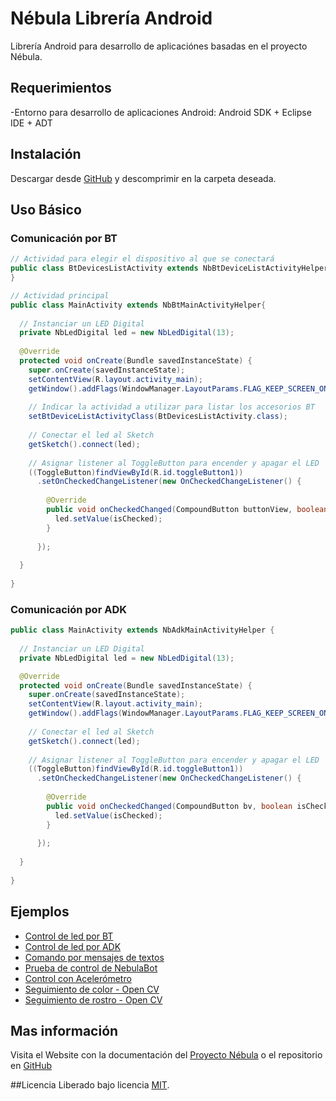 # Nébula Librería Android

Librería Android para desarrollo de aplicaciónes basadas en el proyecto Nébula.

## Requerimientos
-Entorno para desarrollo de aplicaciones Android: Android SDK + Eclipse IDE + ADT

## Instalación

Descargar desde [GitHub](https://github.com/SirIdeas/nebula/archive/android.zip) y descomprimir en la carpeta deseada.

## Uso Básico

### Comunicación por BT
```java
// Actividad para elegir el dispositivo al que se conectará
public class BtDevicesListActivity extends NbBtDeviceListActivityHelper {
}

// Actividad principal
public class MainActivity extends NbBtMainActivityHelper{
  
  // Instanciar un LED Digital
  private NbLedDigital led = new NbLedDigital(13);
  
  @Override
  protected void onCreate(Bundle savedInstanceState) {
    super.onCreate(savedInstanceState);
    setContentView(R.layout.activity_main);
    getWindow().addFlags(WindowManager.LayoutParams.FLAG_KEEP_SCREEN_ON);
    
    // Indicar la actividad a utilizar para listar los accesorios BT
    setBtDeviceListActivityClass(BtDevicesListActivity.class);
    
    // Conectar el led al Sketch
    getSketch().connect(led);
    
    // Asignar listener al ToggleButton para encender y apagar el LED
    ((ToggleButton)findViewById(R.id.toggleButton1))
      .setOnCheckedChangeListener(new OnCheckedChangeListener() {
      
        @Override
        public void onCheckedChanged(CompoundButton buttonView, boolean isChecked) {
          led.setValue(isChecked);
        }
        
      });
    
  }
  
}
```

### Comunicación por ADK
```java
public class MainActivity extends NbAdkMainActivityHelper {
    
  // Instanciar un LED Digital
  private NbLedDigital led = new NbLedDigital(13);

  @Override
  protected void onCreate(Bundle savedInstanceState) {
    super.onCreate(savedInstanceState);
    setContentView(R.layout.activity_main);
    getWindow().addFlags(WindowManager.LayoutParams.FLAG_KEEP_SCREEN_ON);
      
    // Conectar el led al Sketch
    getSketch().connect(led);
      
    // Asignar listener al ToggleButton para encender y apagar el LED
    ((ToggleButton)findViewById(R.id.toggleButton1))
      .setOnCheckedChangeListener(new OnCheckedChangeListener() {
          
        @Override
        public void onCheckedChanged(CompoundButton bv, boolean isChecked) {
          led.setValue(isChecked);
        }
          
      });
      
  }
  
}
```

## Ejemplos

- [Control de led por BT](https://github.com/SirIdeas/nebula/tree/sample.led.blink.bt)
- [Control de led por ADK](https://github.com/SirIdeas/nebula/tree/sample.led.blink.adk)
- [Comando por mensajes de textos](https://github.com/SirIdeas/nebula/tree/sample.messages)
- [Prueba de control de NebulaBot](https://github.com/SirIdeas/nebula/tree/sample.test)
- [Control con Acelerómetro](https://github.com/SirIdeas/nebula/tree/sample.accelerometer)
- [Seguimiento de color - Open CV](https://github.com/SirIdeas/nebula/tree/sample.follow.color)
- [Seguimiento de rostro - Open CV](https://github.com/SirIdeas/nebula/tree/sample.follow.face)

## Mas información
Visita el Website con la documentación del [Proyecto Nébula](http://nebula.sirideas.com/) o el repositorio en [GitHub](https://github.com/SirIdeas/nebula)

##Licencia
Liberado bajo licencia [MIT](https://github.com/SirIdeas/nebula/blob/master/LICENSE).